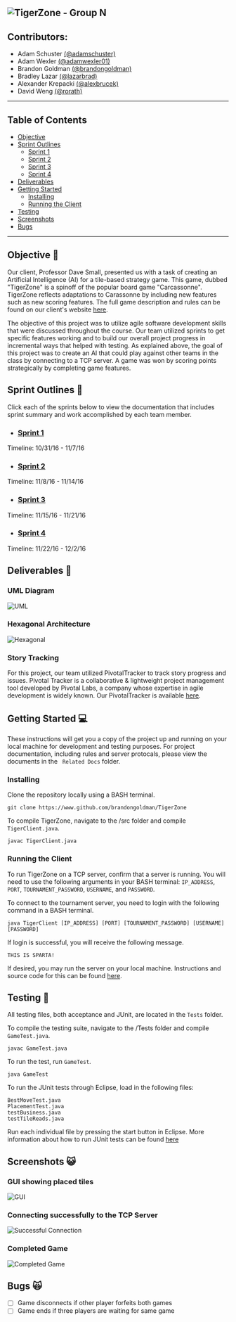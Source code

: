 ![TigerZone - Group N](https://github.com/brandongoldman/TigerZone/blob/master/stylesheets/tigerzone.JPG)
---

## Contributors:
* Adam Schuster [(@adamschuster)](https://github.com/adamschuster)
* Adam Wexler [(@adamwexler01)](https://github.com/adamwexler01)
* Brandon Goldman [(@brandongoldman)](https://github.com/brandongoldman)
* Bradley Lazar [(@lazarbrad)](https://github.com/lazarbrad)
* Alexander Krepacki [(@alexbrucek)](https://github.com/alexbrucek)
* David Weng [(@rorath)](https://github.com/rorath)

---

## Table of Contents

* [Objective](#objective-muscle)
* [Sprint Outlines](#sprint-outlines-runner)
  * [Sprint 1](#sprint-1)
  * [Sprint 2](#sprint-2)
  * [Sprint 3](#sprint-3)
  * [Sprint 4](#sprint-4)
* [Deliverables](#deliverables-email)
* [Getting Started](#getting-started-computer)
  * [Installing](#installing)
  * [Running the Client](#running-the-client)
* [Testing](#testing-pray)
* [Screenshots](#screenshots-smiley_cat)
* [Bugs](#bugs-scream_cat)

--- 

## Objective :muscle:
Our client, Professor Dave Small, presented us with a task of creating an Artificial Intelligence (AI) for a tile-based strategy game. This game, dubbed "TigerZone" is a spinoff of the popular board game "Carcassonne". TigerZone reflects adaptations to Carassonne by including new features such as new scoring features. The full game description and rules can be found on our client's website [here](http://www.cise.ufl.edu/~dts/cen3031/TigerZone%20v2.2.pdf).

The objective of this project was to utilize agile software development skills that were discussed throughout the course. Our team utilized sprints to get specific features working and to build our overall project progress in incremental ways that helped with testing. As explained above, the goal of this project was to create an AI that could play against other teams in the class by connecting to a TCP server. A game was won by scoring points strategically by completing game features.


## Sprint Outlines :runner:
Click each of the sprints below to view the documentation that includes sprint summary and work accomplished by each team member.


* ### [Sprint 1](https://drive.google.com/open?id=0B1yJp_1wTi1bSWQ0eVh5SE5pUFU) 
Timeline: 10/31/16 - 11/7/16


* ### [Sprint 2](https://drive.google.com/open?id=0B1yJp_1wTi1beXZGWkx6Y05xUUk) 
Timeline: 11/8/16 - 11/14/16


* ### [Sprint 3]() 
Timeline: 11/15/16 - 11/21/16


* ### [Sprint 4]() 
Timeline: 11/22/16 - 12/2/16


## Deliverables :email:

### UML Diagram
![UML](http://i.imgur.com/dqKeSNe.png)

### Hexagonal Architecture
![Hexagonal](https://github.com/brandongoldman/TigerZone/blob/master/stylesheets/Hexagonal_Arch.png)

### Story Tracking
For this project, our team utilized PivotalTracker to track story progress and issues. Pivotal Tracker is a collaborative & lightweight project management tool developed by Pivotal Labs, a company whose expertise in agile development is widely known. Our PivotalTracker is available [here](https://www.pivotaltracker.com/n/projects/1914531).

## Getting Started :computer:
These instructions will get you a copy of the project up and running on your local machine for development and testing purposes. For project documentation, including rules and server protocals, please view the documents in the ``` Related Docs``` folder.

### Installing

Clone the repository locally using a BASH terminal.

```
git clone https://www.github.com/brandongoldman/TigerZone
```

To compile TigerZone, navigate to the /src folder and compile ```TigerClient.java```.

```
javac TigerClient.java
```

### Running the Client

To run TigerZone on a TCP server, confirm that a server is running. You will need to use the following arguments in your BASH terminal: ```IP_ADDRESS```, ```PORT```, ```TOURNAMENT_PASSWORD```, ```USERNAME```, and ```PASSWORD```.

To connect to the tournament server, you need to login with the following command in a BASH terminal.

```
java TigerClient [IP_ADDRESS] [PORT] [TOURNAMENT_PASSWORD] [USERNAME] [PASSWORD]
```

If login is successful, you will receive the following message.

```
THIS IS SPARTA!
```

If desired, you may run the server on your local machine. Instructions and source code for this can be found [here](https://github.com/chausen/TigerZoneServer).

## Testing :pray:
All testing files, both acceptance and JUnit, are located in the ```Tests```  folder.

To compile the testing suite, navigate to the /Tests folder and compile ```GameTest.java```.

```
javac GameTest.java
```

To run the test, run ```GameTest```.

```
java GameTest
```

To run the JUnit tests through Eclipse, load in the following files: 
```
BestMoveTest.java
PlacementTest.java
testBusiness.java
testTileReads.java
```

Run each individual file by pressing the start button in Eclipse. More information about how to run JUnit tests can be found [here](http://www.eclipseonetips.com/2014/06/16/run-a-single-junit-test-method-in-eclipse/)

## Screenshots :smiley_cat:

### GUI showing placed tiles
  ![GUI](https://github.com/brandongoldman/TigerZone/blob/master/stylesheets/GUI.png)

### Connecting successfully to the TCP Server
  ![Successful Connection](https://github.com/brandongoldman/TigerZone/blob/master/stylesheets/successful_connect.png)

### Completed Game
  ![Completed Game](https://github.com/brandongoldman/TigerZone/blob/master/stylesheets/completed_game.png)

## Bugs :scream_cat:
- [ ] Game disconnects if other player forfeits both games
- [ ] Game ends if three players are waiting for same game
